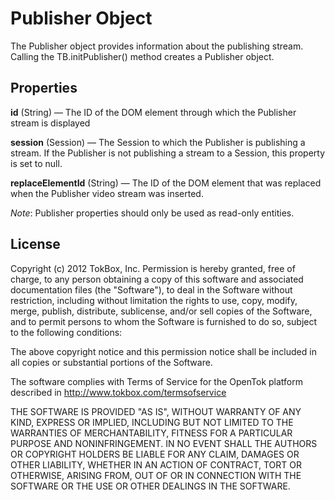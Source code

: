 # Publisher Object

The Publisher object provides information about the publishing stream. Calling the TB.initPublisher() method creates a Publisher object.

## Properties

**id** (String) — The ID of the DOM element through which the Publisher stream is displayed

**session** (Session) — The Session to which the Publisher is publishing a stream. If the Publisher is not publishing a stream to a Session, this property is set to null.

**replaceElementId** (String) — The ID of the DOM element that was replaced when the Publisher video stream was inserted.

*Note*: Publisher properties should only be used as read-only entities.


## License

Copyright (c) 2012 TokBox, Inc.
Permission is hereby granted, free of charge, to any person obtaining a copy of
this software and associated documentation files (the "Software"), to deal in 
the Software without restriction, including without limitation the rights to 
use, copy, modify, merge, publish, distribute, sublicense, and/or sell copies 
of the Software, and to permit persons to whom the Software is furnished to do 
so, subject to the following conditions:

The above copyright notice and this permission notice shall be included in all 
copies or substantial portions of the Software.

The software complies with Terms of Service for the OpenTok platform described 
in http://www.tokbox.com/termsofservice

THE SOFTWARE IS PROVIDED "AS IS", WITHOUT WARRANTY OF ANY KIND, EXPRESS OR 
IMPLIED, INCLUDING BUT NOT LIMITED TO THE WARRANTIES OF MERCHANTABILITY, 
FITNESS FOR A PARTICULAR PURPOSE AND NONINFRINGEMENT. IN NO EVENT SHALL THE 
AUTHORS OR COPYRIGHT HOLDERS BE LIABLE FOR ANY CLAIM, DAMAGES OR OTHER 
LIABILITY, WHETHER IN AN ACTION OF CONTRACT, TORT OR OTHERWISE, ARISING FROM, 
OUT OF OR IN CONNECTION WITH THE SOFTWARE OR THE USE OR OTHER DEALINGS IN THE 
SOFTWARE.


